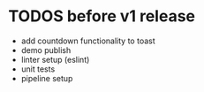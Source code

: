 # TODOS before v1 release

- add countdown functionality to toast
- demo publish
- linter setup (eslint)
- unit tests
- pipeline setup
